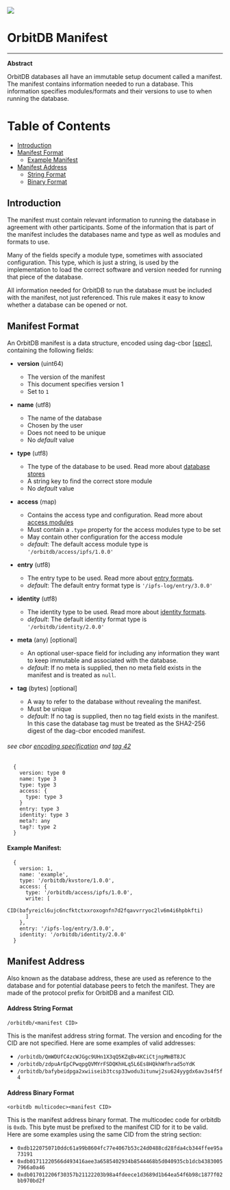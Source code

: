 ![](https://img.shields.io/badge/status-wip-orange.svg?style=flat-square)

# OrbitDB Manifest

-----

**Abstract**

OrbitDB databases all have an immutable setup document called a manifest. The manifest contains information needed to run a database. This information specifies modules/formats and their versions to use to when running the database.

# Table of Contents

- [Introduction](#introduction)
- [Manifest Format](#manifest-format)
  - [Example Manifest](#example-manifest)
- [Manifest Address](#manifest-address)
  - [String Format](#address-string-format)
  - [Binary Format](#address-binary-format)

## Introduction

The manifest must contain relevant information to running the database in agreement with other participants. Some of the information that is part of the manifest includes the databases name and type as well as modules and formats to use.

Many of the fields specify a module type, sometimes with associated configuration. This type, which is just a string, is used by the implementation to load the correct software and version needed for running that piece of the database.

All information needed for OrbitDB to run the database must be included with the manifest, not just referenced. This rule makes it easy to know whether a database can be opened or not.

## Manifest Format

An OrbitDB manifest is a data structure, encoded using dag-cbor [[spec](https://github.com/ipld/ipld/blob/master/specs/codecs/dag-cbor/spec.md)], containing the following fields:

- **version** (uint64)
  - The version of the manifest
  - This document specifies version 1
  - Set to `1`


- **name** (utf8)
  - The name of the database
  - Chosen by the user
  - Does not need to be unique
  - No *default* value


- **type** (utf8)
  - The type of the database to be used. Read more about [database stores](./store)
  - A string key to find the correct store module
  - No *default* value


- **access** (map)
  - Contains the access type and configuration. Read more about [access modules](./access)
  - Must contain a `.type` property for the access modules type to be set
  - May contain other configuration for the access module
  - *default*: The default access module type is `'/orbitdb/access/ipfs/1.0.0'`


- **entry** (utf8)
  - The entry type to be used. Read more about [entry formats](./entry).
  - *default*: The default entry format type is `'/ipfs-log/entry/3.0.0'`


- **identity** (utf8)
  - The identity type to be used. Read more about [identity formats](./identity).
  - *default*: The default identity format type is `'/orbitdb/identity/2.0.0'`


- **meta** (any) [optional]
  - An optional user-space field for including any information they want to keep immutable and associated with the database.
  - *default*: If no meta is supplied, then no meta field exists in the manifest and is treated as `null`.


- **tag** (bytes) [optional]
  - A way to refer to the database without revealing the manifest.
  - Must be unique
  - *default*: If no tag is supplied, then no tag field exists in the manifest. In this case the database tag must be treated as the SHA2-256 digest of the dag-cbor encoded manifest.



###### see cbor [encoding specification](https://www.rfc-editor.org/rfc/rfc8949.html#name-specification-of-the-cbor-e) and [tag 42](https://github.com/ipld/cid-cbor/)

```
  {
    version: type 0
    name: type 3
    type: type 3
    access: {
      type: type 3
    }
    entry: type 3
    identity: type 3
    meta?: any
    tag?: type 2
  }
```

#### Example Manifest:

```
  {
    version: 1,
    name: 'example',
    type: '/orbitdb/kvstore/1.0.0',
    access: {
      type: '/orbitdb/access/ipfs/1.0.0',
      write: [
        CID(bafyreicl6ujc6ncfktctxxroxognfn7d2fqavvrryoc2lv6m4i6hpbkfti)
      ]
    },
    entry: '/ipfs-log/entry/3.0.0',
    identity: '/orbitdb/identity/2.0.0'
  }
```

## Manifest Address

  Also known as the database address, these are used as reference to the database and for potential database peers to fetch the manifest. They are made of the protocol prefix for OrbitDB and a manifest CID.

#### Address String Format

  `/orbitdb/<manifest CID>`

  This is the manifest address string format. The version and encoding for the CID are not specified. Here are some examples of valid addresses:

  - `/orbitdb/QmWDUfC4zcWJGgc9UHn1X3qQ5KZqBv4KCiCtjnpMmBT8JC`
  - `/orbitdb/zdpuArEpCPwqpgQVMYrFSDQKhHLq5L6Es8HQkhWfhrad5oYdK`
  - `/orbitdb/bafybeidpga2xwiiseib3tcsp33wodu3itunwj2su624yygdx6av3s4f5f4`

#### Address Binary Format

  `<orbitdb multicodec><manifest CID>`

  This is the manifest address binary format. The multicodec code for orbitdb is `0xdb`. This byte must be prefixed to the manifest CID for it to be valid. Here are some examples using the same CID from the string section:

  - `0xdb1220750710ddc61a99b8604fc77e4067b53c24d0488cd28fda4cb344ffee95a73191`
  - `0xdb01711220566d493416aee3a6585402934b8544468b5d040935cb1dcb43830057966a0a46`
  - `0xdb017012206f30357b21122203b98a4fdeece1d3689d1b64ea54f6b98c1877f02bb970bd2f`
